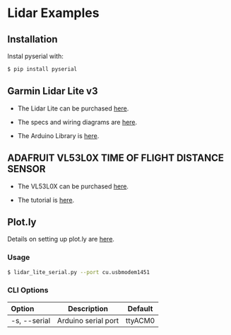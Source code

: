 # Lidar Examples

## Installation

Instal pyserial with:
```bash
$ pip install pyserial
```

## Garmin Lidar Lite v3

* The Lidar Lite can be purchased [here](https://www.sparkfun.com/products/14032).

* The specs and wiring diagrams are 
[here](http://static.garmin.com/pumac/LIDAR_Lite_v3_Operation_Manual_and_Technical_Specifications.pdf).

* The Arduino Library is [here](https://github.com/garmin/LIDARLite_v3_Arduino_Library).

## ADAFRUIT VL53L0X TIME OF FLIGHT DISTANCE SENSOR

* The VL53L0X can be purchased [here](https://www.adafruit.com/products/3317).

* The tutorial is [here](https://learn.adafruit.com/adafruit-vl53l0x-micro-lidar-distance-sensor-breakout).


## Plot.ly

Details on setting up plot.ly are 
[here](http://www.athenian-robotics.org/plotly/).

### Usage 

```bash
$ lidar_lite_serial.py --port cu.usbmodem1451 
```

### CLI Options

| Option         | Description                                        | Default |
|:---------------|----------------------------------------------------|---------|
| -s, --serial   | Arduino serial port                                | ttyACM0 |
